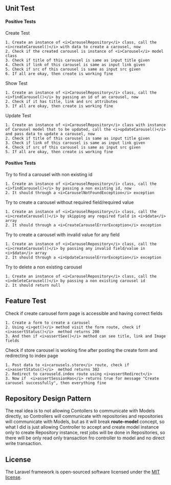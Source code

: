 ## Unit Test

#### Positive Tests

Create Test

    1. Create an instance of <i>CarouselRepository</i> class, call the <i>createCarousel()</i> with data to create a carousel, now
    2. Check if the created carousel is instance of <i>Carousel</i> model class
    3. Check if title of this carousel is same as input title given
    4. Check if link of this carousel is same as input link given
    5. Check if src of this carousel is same as input src given
    6. If all are okay, then create is working fine

Show Test

    1. Create an instance of <i>CarouselRepository</i> class, call the <i>findCarousel()</i> by passing an id of an carousel, now
    2. Check if it has title, link and src attributes
    3. If all are okay, then create is working fine

Update Test

    1. Create an instance of <i>CarouselRepository</i> class with instance of Carousel model that to be updated, call the <i>updateCarousel()</i> and pass data to update a carousel, now
    2. Check if title of this carousel is same as input title given
    3. Check if link of this carousel is same as input link given
    4. Check if src of this carousel is same as input src given
    5. If all are okay, then create is working fine
    
 #### Positive Tests

Try to find a carousel with non existing id

    1. Create an instance of <i>CarouselRepository</i> class, call the <i>findCarousel()</i> by passing a non existing id, now
    2. It should through a <i>CarouselNotFoundException</i> exception

Try to create a carousel without required field/required value

    1. Create an instance of <i>CarouselRepository</i> class, call the <i>createCarousel()</i> by skipping any required field in <i>$data</i> array
    2. It should through a <i>CreateCarouselErrorException</i> exception

Try to create a carousel with invalid value for any field

    1. Create an instance of <i>CarouselRepository</i> class, call the <i>createCarousel()</i> by passing any invalid field/value in <i>$data</i> array
    2. It should through a <i>UpdateCarouselErrorException</i> exception

Try to delete a non existing carousel

    1. Create an instance of <i>CarouselRepository</i> class, call the <i>deleteCarousel()</i> by passing a non existing carousel id
    2. It should return null

## Feature Test

Check if create carousel form page is accessible and having correct fields

    1. Create a form to create a carousel
    2. Using <i>get()</i> method visit the form route, check if <i>assertStatus()</i>  method returns 200
    3. And then if <i>assertSee()</i> method can see title, link and Image fields

Check if store carousel is working fine after posting the create form and redirecting to index page

    1. Post data to <i>carousels.store</i> route, check if <i>assertStatus()</i>  method returns 302
    2. Redirect to carouseld.index route using <i>assertRedirect</i>
    3. Now if  <i>assertSessionHas</i> returns true for message "Create carousel successfully", then everything fine

## Repository Design Pattern

The real idea is to not allowing Contollers to communicate with Models directly, so Controllers will communicate with repositories and repositories will communicate with Models, but as it will break <strong>route-model</strong> concept, so what I did is just allowing Controller to accept and create model instance only to create Repository instance, rest jobs will be done in Repositories, so there will be only read only transaction fro controller to model and no direct write transaction.

## License

The Laravel framework is open-sourced software licensed under the [MIT license](https://opensource.org/licenses/MIT).
